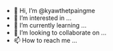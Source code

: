 - 👋 Hi, I’m @kyawthetpaingme
- 👀 I’m interested in ...
- 🌱 I’m currently learning ...
- 💞️ I’m looking to collaborate on ...
- 📫 How to reach me ...

<!---
kyawthetpaingme/kyawthetpaingme is a ✨ special ✨ repository because its `README.md` (this file) appears on your GitHub profile.
You can click the Preview link to take a look at your changes.
--->
